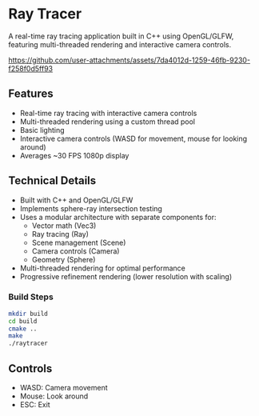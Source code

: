 # Ray Tracer

A real-time ray tracing application built in C++ using OpenGL/GLFW, featuring multi-threaded rendering and interactive camera controls.

https://github.com/user-attachments/assets/7da4012d-1259-46fb-9230-f258f0d5ff93

## Features

- Real-time ray tracing with interactive camera controls
- Multi-threaded rendering using a custom thread pool
- Basic lighting
- Interactive camera controls (WASD for movement, mouse for looking around)
- Averages ~30 FPS 1080p display

## Technical Details

- Built with C++ and OpenGL/GLFW
- Implements sphere-ray intersection testing
- Uses a modular architecture with separate components for:
  - Vector math (Vec3)
  - Ray tracing (Ray)
  - Scene management (Scene)
  - Camera controls (Camera)
  - Geometry (Sphere)
- Multi-threaded rendering for optimal performance
- Progressive refinement rendering (lower resolution with scaling)

### Build Steps
```bash
mkdir build
cd build
cmake ..
make
./raytracer
```

## Controls
- WASD: Camera movement
- Mouse: Look around
- ESC: Exit

